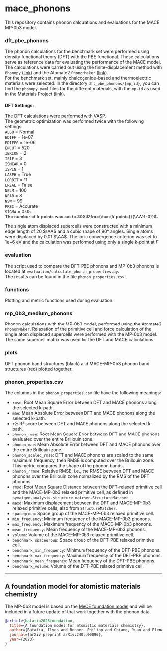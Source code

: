 # mace_phonons

This repository contains phonon calculations and evaluations for the MACE MP-0b3 model.

### dft_pbe_phonons

The phonon calculations for the benchmark set were performed using density functional theory (DFT) with the PBE functional. These calculations serve as reference data for evaluating the performance of the MACE model.  
The calculations were carried out using the finite-displacement method with `Phonopy` ([link](https://phonopy.github.io/phonopy/)) and the Atomate2 `PhononMaker` ([link](https://github.com/materialsproject/atomate2)).  
For the benchmark set, mainly chalcogenide-based and thermoelectric materials were selected. In the directory `dft_pbe_phonons/{mp_id}`, you can find the `phonopy.yaml` files for the different materials, with the `mp-id` as used in the Materials Project ([link](https://next-gen.materialsproject.org)).

#### DFT Settings:
The DFT calculations were performed with VASP.    
The geometric optimization was performed twice with the following settings:     
`ALGO` = Normal    
`EDIFF` = 1e-07      
`EDIFFG` = 1e-06     
`ENCUT` = 520    
`IBRION` = 2    
`ISIF` = 3  
`ISMEAR` = 0    
`ISPIN` = 1     
`LASPH` = True      
`LORBIT` = 11   
`LREAL` = False     
`NELM` = 100      
`NPAR` = 8  
`NSW` = 99  
`PREC` = Accurate   
`SIGMA` = 0.05  
The number of k-points was set to 300 $\frac{\text{k-points}}{\AA^{-3}}$.

The single atom displaced supercells were constructed with a minimum edge length of 20 $\AA$ and a cubic shape of 90° angles.
Single atoms were displaced by 0.01 $\AA$. 
The ionic convergence criterion was set to 1e−6 eV and the calculation was performed using only a single k-point at $\Gamma$  

### evaluation

The script used to compare the DFT-PBE phonons and MP-0b3 phonons is located at `evaluation/calculate_phonon_properties.py`.  
The results can be found in the file `phonon_properties.csv`.

### functions

Plotting and metric functions used during evaluation.

### mp_0b3_medium_phonons

Phonon calculations with the MP-0b3 model, performed using the Atomate2 `PhononMaker`.
Relaxation of the primitive cell and force calculation of the single atom displaced supercells were performed with the MP-0b3 model.
The same supercell matrix was used for the DFT and MACE calculations.

### plots
DFT phonon band structures (black) and MACE-MP-0b3 phonon band structures (red) plotted together.

### phonon_properties.csv

The columns in the `phonon_properties.csv` file have the following meanings:

- `rmse`: Root Mean Square Error between DFT and MACE phonons along the selected k-path.
- `mae`: Mean Absolute Error between DFT and MACE phonons along the selected k-path.
- `r2`: R² score between DFT and MACE phonons along the selected k-path.
- `phonon_rmse`: Root Mean Square Error between DFT and MACE phonons evaluated over the entire Brillouin zone.
- `phonon_mae`: Mean Absolute Error between DFT and MACE phonons over the entire Brillouin zone.
- `phonon_scaled_rmse`: DFT and MACE phonons are scaled to the same maximum frequency, then RMSE is computed over the Brillouin zone. This metric compares the shape of the phonon bands.
- `phonon_rrmse`: Relative RMSE, i.e., the RMSE between DFT and MACE phonons over the Brillouin zone normalized by the RMS of the DFT phonons.
- `rmsd`: Root Mean Square Distance between the DFT-relaxed primitive cell and the MACE-MP-0b3 relaxed primitive cell, as defined in `pymatgen.analysis.structure_matcher.StructureMatcher`.
- `maxd`: Maximum displacement between the DFT and MACE-MP-0b3 relaxed primitive cells, also from `StructureMatcher`.
- `spacegroup`: Space group of the MACE-MP-0b3 relaxed primitive cell.
- `min_frequency`: Minimum frequency of the MACE-MP-0b3 phonons.
- `max_frequency`: Maximum frequency of the MACE-MP-0b3 phonons.
- `mean_frequency`: Mean frequency of the MACE-MP-0b3 phonons.
- `volume`: Volume of the MACE-MP-0b3 relaxed primitive cell.
- `benchmark_spacegroup`: Space group of the DFT-PBE relaxed primitive cell.
- `benchmark_min_frequency`: Minimum frequency of the DFT-PBE phonons.
- `benchmark_max_frequency`: Maximum frequency of the DFT-PBE phonons.
- `benchmark_mean_frequency`: Mean frequency of the DFT-PBE phonons.
- `benchmark_volume`: Volume of the DFT-PBE relaxed primitive cell.

---

## A foundation model for atomistic materials chemistry

The MP-0b3 model is based on the [MACE foundation model](https://arxiv.org/abs/2401.00096) and will be included in a future update of that work together with the phonon data.


```bibtex
@article{batatia2023foundation,
  title={A foundation model for atomistic materials chemistry},
  author={Batatia, Ilyes and Benner, Philipp and Chiang, Yuan and Elena, Alin M and Kov{\'a}cs, D{\'a}vid P and Riebesell, Janosh and Advincula, Xavier R and Asta, Mark and Avaylon, Matthew and Baldwin, William J and others},
  journal={arXiv preprint arXiv:2401.00096},
  year={2023}
}